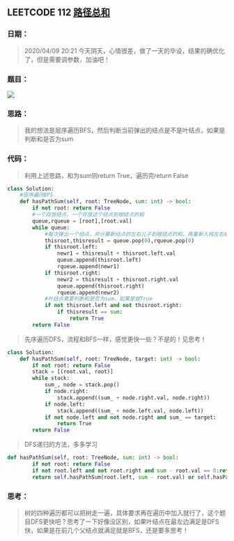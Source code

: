 ## LEETCODE 112 [路径总和](https://leetcode-cn.com/problems/path-sum/)

### 日期：

> 2020/04/09 20:21 今天阴天，心情很差，做了一天的毕设，结果的确优化了，但是需要调参数，加油吧！

### 题目：

<img src = "D:\Markdown\LEETCODE\questions\0112.png">

### 思路：

> 我的想法是层序遍历BFS，然后判断当前弹出的结点是不是叶结点，如果是判断和是否为sum
### 代码：

> 利用上述思路，和为sum则return True，遍历完return False

```python
class Solution:
    #层序遍历BFS
    def hasPathSum(self, root: TreeNode, sum: int) -> bool:
        if not root: return False
        #一个存放结点，一个存放这个结点到根结点的和
        queue,rqueue = [root],[root.val]
        while queue:
            #每次弹出一个结点，并计算新结点的左右儿子到根结点的和，再重新入栈左右结点
            thisroot,thisresult = queue.pop(0),rqueue.pop(0)
            if thisroot.left:
                newr1 = thisresult + thisroot.left.val
                queue.append(thisroot.left)
                rqueue.append(newr1)
            if thisroot.right:
                newr2 = thisresult + thisroot.right.val
                queue.append(thisroot.right)
                rqueue.append(newr2)
            #叶结点需要判断和是否为sum，如果是就True
            if not thisroot.left and not thisroot.right:
                if thisresult == sum:
                    return True
        return False
```
> 先序遍历DFS，流程和BFS一样，感觉更快一些？不是的！见思考！
```python
class Solution:
    def hasPathSum(self, root: TreeNode, target: int) -> bool:
        if not root: return False
        stack = [(root.val, root)]
        while stack:
            sum_, node = stack.pop()
            if node.right:
                stack.append((sum_ + node.right.val, node.right))
            if node.left:
                stack.append((sum_ + node.left.val, node.left))
            if not node.left and not node.right and sum_ == target:
                return True
        return False
```
> DFS递归的方法，多多学习
```python
def hasPathSum(self, root: TreeNode, sum: int) -> bool:
        if not root: return False
        if not root.left and not root.right and sum - root.val == 0:return True
        return self.hasPathSum(root.left, sum - root.val) or self.hasPathSum(root.right, sum - root.val)
```

### 思考：

> 树的四种遍历都可以把树走一遍，具体要求再在遍历中加入就行了，这个题目DFS更快吧？思考了一下好像没区别，如果叶结点在最左边满足是DFS快，如果是在前几个父结点就满足就是BFS，还是要多思考！